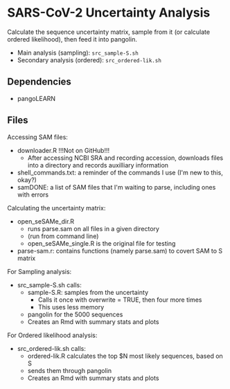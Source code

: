 # SARS-CoV-2 Uncertainty Analysis

Calculate the sequence uncertainty matrix, sample from it (or calculate ordered likelihood), then feed it into pangolin.

- Main analysis (sampling): `src_sample-S.sh`
- Secondary analysis (ordered): `src_ordered-lik.sh`

## Dependencies

- pangoLEARN

## Files

Accessing SAM files:

- downloader.R !!!Not on GitHub!!!
	- After accessing NCBI SRA and recording accession, downloads files into a directory and records auxilliary information
- shell_commands.txt: a reminder of the commands I use (I'm new to this, okay?)
- samDONE: a list of SAM files that I'm waiting to parse, including ones with errors

Calculating the uncertainty matrix:

- open_seSAMe_dir.R
	- runs parse.sam on all files in a given directory
	- (run from command line)
	- open_seSAMe_single.R is the original file for testing
- parse-sam.r: contains functions (namely parse.sam) to covert SAM to S matrix

For Sampling analysis:

- src_sample-S.sh calls:
	- sample-S.R: samples from the uncertainty
		- Calls it once with overwrite = TRUE, then four more times
		- This uses less memory
	- pangolin for the 5000 sequences
	- Creates an Rmd with summary stats and plots

For Ordered likelihood analysis:

- src_ordered-lik.sh calls:
	- ordered-lik.R calculates the top $N most likely sequences, based on S
	- sends them through pangolin
	- Creates an Rmd with summary stats and plots 







